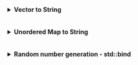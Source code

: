 <details>
  <summary><b>Vector to String</b></summary><p>
  
```c++
#include <vector>
#include <string>
#include <sstream> // std::ostringstream

// General version
template <typename T>
std::string vtos(std::vector<T> v) {
  std::ostringstream oss;
  oss << "[ ";
  for (unsigned int i = 0; i + 1 < v.size(); i++) {
    oss << v[i] << ", ";
  }
  if (v.size() > 0) {
    oss << v[v.size() - 1] << " ";
  }
  oss << "]";
  return oss.str();
}

// Add quotes around strings (template specialization)
template <>
std::string vtos<std::string>(std::vector<std::string> v) {
  std::ostringstream oss;
  oss << "[ ";
  for (unsigned int i = 0; i + 1 < v.size(); i++) {
    oss << "\"" << v[i] << "\", ";
  }
  if (v.size() > 0) {
    oss << "\"" << v[v.size() - 1] << "\" ";
  }
  oss << "]";
  return oss.str();
}
```
</p></details><br/>

<br/>

<details>
  <summary><b>Unordered Map to String</b></summary><p>
  
```c++
#include <unordered_map>
#include <string>
#include <sstream> // std::ostringstream

template <typename K, typename V>
std::string mtos(std::unordered_map<K, V> map) {
  std::ostringstream oss;
  oss << "{ ";
  for (std::pair<K, V> item : map) {
    oss << item.first << ": " << item.second << ", ";
  }
  oss << "}";
  std::string s = oss.str();
  if (!map.empty()) s.erase(s.length() - 3, 1);
  return s;
}
```
</p></details><br/>

<br/>

<details>
  <summary><b>Random number generation - std::bind</b></summary><p>
  
```c++
#include <functional>
#include <random>

void RngDemo() {
  std::default_random_engine engine;
  std::uniform_int_distribution<int> distribution(0, 100);
  std::function<int()> rng = std::bind(distribution, engine);
  // Now call rng() whenever we need a random value
  int random_value = rng();
}
```
</p></details><br/>

<br/>

